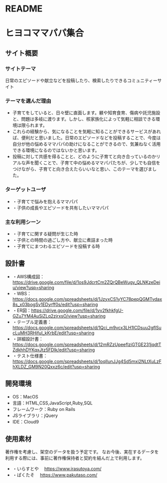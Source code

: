 # README

# ヒヨコママパパ集合
## サイト概要
### サイトテーマ
​日常のエピソードや献立などを投稿したり、検索したりできるコミュニティーサイト
### テーマを選んだ理由
- 子育てをしていると、日々壁に直面します。躾や知育食育、傷病や託児施設と、問題は多岐に渡ります。しかし、核家族化によって気軽に相談できる環境は限られます。
- これらの経験から、気になることを気軽に知ることができるサービスがあれば、便利だと思いました。日常のエピソードなどを投稿することで、今度は自分が他の悩めるママパパの助けになることができるので、気兼ねなく活用できる環境になるのではないかと思います。
- 投稿に対して共感を得ることと、どのように子育てと向き合っているのかリアルな声を聞くことで、子育て中の悩めるママパパたちが、少しでも自信をつけながら、子育てと向き合えたらいいなと思い、このテーマを選びました。
​
### ターゲットユーザ
- ・子育てで悩みを抱えるママパパ
- ・子供の成長やエピソードを共有したいママパパ
​
### 主な利用シーン
- ・子育てに関する疑問が生じた時
- ・子供との時間の過ごし方や、献立に煮詰まった時
- ・子育てにまつわるエピソードを投稿する時
​
## 設計書
- ・AWS構成図：https://drive.google.com/file/d/1os9JdcrtCm2ZQrQBeWugy_QLNKzeDeiu/view?usp=sharing
- ・WBS：https://docs.google.com/spreadsheets/d/1JzyxCS1yYC78pepQGMTvdax8s_x03bogSv1EDyrff0s/edit?usp=sharing
- ・ER図：https://drive.google.com/file/d/1yv2fkhkfgU-GZu7YM4AuSiZLq2zjrxsO/view?usp=sharing
- ・テーブル定義書：https://docs.google.com/spreadsheets/d/1Qci_m9vcx3LH1lCDsuu2gflSucLuMH3RHifuI_kKrbE/edit?usp=sharing
- ・詳細設計書：https://docs.google.com/spreadsheets/d/12mRZzUpeeflziGTGE231jqdtTZdkhhDYKqxJtz5FDlk/edit?usp=sharing
- ・テスト仕様書：https://docs.google.com/spreadsheets/d/1oqIlunJJg4Sd5mxi2NLtXuLzFhXLDZ_GM9N20Qxxz6c/edit?usp=sharing
​
## 開発環境
- OS：MacOS
- 言語：HTML,CSS,JavaScript,Ruby,SQL
- フレームワーク：Ruby on Rails
- JSライブラリ：jQuery
- IDE：Cloud9
​
## 使用素材
著作権を考慮し、架空のデータを扱う予定です。
なお今後、実在するデータを利用する際には、事前に著作権保持者と契約を結んだ上で利用します。
- ・いらすとや
　https://www.irasutoya.com/
- ・ぱくたそ
　https://www.pakutaso.com/